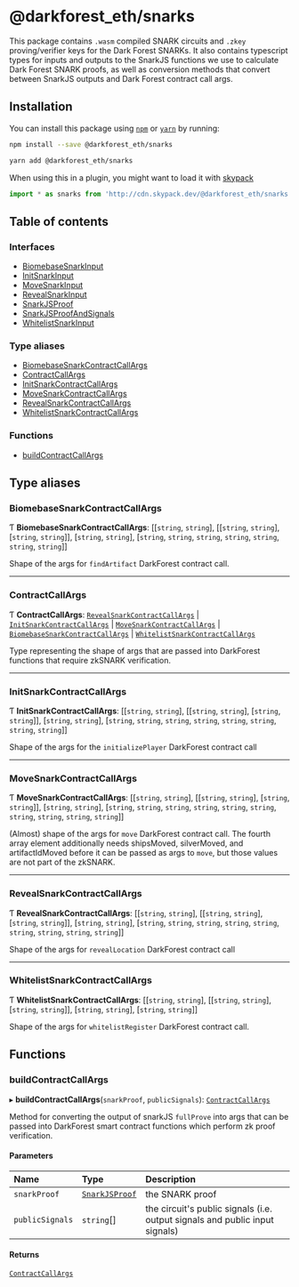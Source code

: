# @darkforest_eth/snarks

This package contains `.wasm` compiled SNARK circuits and `.zkey`
proving/verifier keys for the Dark Forest SNARKs. It also contains typescript
types for inputs and outputs to the SnarkJS functions we use to calculate
Dark Forest SNARK proofs, as well as conversion methods that convert between
SnarkJS outputs and Dark Forest contract call args.

## Installation

You can install this package using [`npm`](https://www.npmjs.com) or
[`yarn`](https://classic.yarnpkg.com/lang/en/) by running:

```bash
npm install --save @darkforest_eth/snarks
```

```bash
yarn add @darkforest_eth/snarks
```

When using this in a plugin, you might want to load it with [skypack](https://www.skypack.dev)

```js
import * as snarks from 'http://cdn.skypack.dev/@darkforest_eth/snarks';
```

## Table of contents

### Interfaces

- [BiomebaseSnarkInput](interfaces/BiomebaseSnarkInput.md)
- [InitSnarkInput](interfaces/InitSnarkInput.md)
- [MoveSnarkInput](interfaces/MoveSnarkInput.md)
- [RevealSnarkInput](interfaces/RevealSnarkInput.md)
- [SnarkJSProof](interfaces/SnarkJSProof.md)
- [SnarkJSProofAndSignals](interfaces/SnarkJSProofAndSignals.md)
- [WhitelistSnarkInput](interfaces/WhitelistSnarkInput.md)

### Type aliases

- [BiomebaseSnarkContractCallArgs](README.md#biomebasesnarkcontractcallargs)
- [ContractCallArgs](README.md#contractcallargs)
- [InitSnarkContractCallArgs](README.md#initsnarkcontractcallargs)
- [MoveSnarkContractCallArgs](README.md#movesnarkcontractcallargs)
- [RevealSnarkContractCallArgs](README.md#revealsnarkcontractcallargs)
- [WhitelistSnarkContractCallArgs](README.md#whitelistsnarkcontractcallargs)

### Functions

- [buildContractCallArgs](README.md#buildcontractcallargs)

## Type aliases

### BiomebaseSnarkContractCallArgs

Ƭ **BiomebaseSnarkContractCallArgs**: [[`string`, `string`], [[`string`, `string`], [`string`, `string`]], [`string`, `string`], [`string`, `string`, `string`, `string`, `string`, `string`, `string`]]

Shape of the args for `findArtifact` DarkForest contract call.

---

### ContractCallArgs

Ƭ **ContractCallArgs**: [`RevealSnarkContractCallArgs`](README.md#revealsnarkcontractcallargs) \| [`InitSnarkContractCallArgs`](README.md#initsnarkcontractcallargs) \| [`MoveSnarkContractCallArgs`](README.md#movesnarkcontractcallargs) \| [`BiomebaseSnarkContractCallArgs`](README.md#biomebasesnarkcontractcallargs) \| [`WhitelistSnarkContractCallArgs`](README.md#whitelistsnarkcontractcallargs)

Type representing the shape of args that are passed into DarkForest
functions that require zkSNARK verification.

---

### InitSnarkContractCallArgs

Ƭ **InitSnarkContractCallArgs**: [[`string`, `string`], [[`string`, `string`], [`string`, `string`]], [`string`, `string`], [`string`, `string`, `string`, `string`, `string`, `string`, `string`, `string`]]

Shape of the args for the `initializePlayer` DarkForest contract call

---

### MoveSnarkContractCallArgs

Ƭ **MoveSnarkContractCallArgs**: [[`string`, `string`], [[`string`, `string`], [`string`, `string`]], [`string`, `string`], [`string`, `string`, `string`, `string`, `string`, `string`, `string`, `string`, `string`, `string`]]

(Almost) shape of the args for `move` DarkForest contract call.
The fourth array element additionally needs shipsMoved, silverMoved, and
artifactIdMoved before it can be passed as args to `move`, but those values
are not part of the zkSNARK.

---

### RevealSnarkContractCallArgs

Ƭ **RevealSnarkContractCallArgs**: [[`string`, `string`], [[`string`, `string`], [`string`, `string`]], [`string`, `string`], [`string`, `string`, `string`, `string`, `string`, `string`, `string`, `string`, `string`]]

Shape of the args for `revealLocation` DarkForest contract call

---

### WhitelistSnarkContractCallArgs

Ƭ **WhitelistSnarkContractCallArgs**: [[`string`, `string`], [[`string`, `string`], [`string`, `string`]], [`string`, `string`], [`string`, `string`]]

Shape of the args for `whitelistRegister` DarkForest contract call.

## Functions

### buildContractCallArgs

▸ **buildContractCallArgs**(`snarkProof`, `publicSignals`): [`ContractCallArgs`](README.md#contractcallargs)

Method for converting the output of snarkJS `fullProve` into args that can be
passed into DarkForest smart contract functions which perform zk proof
verification.

#### Parameters

| Name            | Type                                         | Description                                                                 |
| :-------------- | :------------------------------------------- | :-------------------------------------------------------------------------- |
| `snarkProof`    | [`SnarkJSProof`](interfaces/SnarkJSProof.md) | the SNARK proof                                                             |
| `publicSignals` | `string`[]                                   | the circuit's public signals (i.e. output signals and public input signals) |

#### Returns

[`ContractCallArgs`](README.md#contractcallargs)
